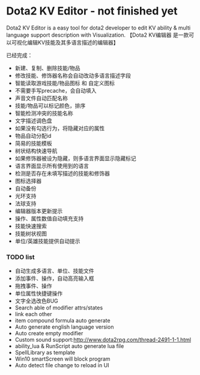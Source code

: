 # Dota2 KV Editor - not finished yet
Dota2 KV Editor is a easy tool for dota2 developer to edit KV ability & multi language support description with Visualization.
【Dota2 KV编辑器 是一款可以可视化编辑KV技能及其多语言描述的编辑器】

已经完成：
* 新建、复制、删除技能/物品
* 修改技能、修饰器名称会自动改动多语言描述字段
* 智能读取游戏技能/物品图标 和 自定义图标
* 不需要手写precache，会自动填入
* 声音文件自动匹配名称
* 技能/物品可以标记颜色，排序
* 智能检测冲突的技能名称
* 文字描述调色盘
* 如果没有勾选行为，将隐藏对应的属性
* 物品自动分配id
* 简易的技能模板
* 树状结构快速导航
* 如果修饰器被设为隐藏，则多语言界面显示隐藏标记
* 语言界面显示所有使用到的语言
* 检测是否存在未填写描述的技能和修饰器
* 图标选择器
* 自动备份
* 光环支持
* 法球支持
* 编辑器版本更新提示
* 操作、属性数值自动填充支持
* 技能快速搜索
* 技能树状视图
* 单位/英雄技能提供自动提示

### TODO list
* 自动生成多语言、单位、技能文件
* 添加事件、操作，自动高亮输入框
* 拖拽事件、操作
* 单位属性快捷键操作
* 文字全选改色BUG
* Search able of modifier attrs/states
* link each other
* item compound formula auto generate
* Auto generate english language version
* Auto create empty modifier
* Custom sound support:http://www.dota2rpg.com/thread-2491-1-1.html
* ability_lua & RunScript auto generate lua file
* SpellLibrary as template
* Win10 smartScreen will block program
* Auto detect file change to reload in UI
